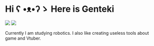 # Hi ʕ •ᴥ•ʔゝ Here is Genteki
[![](https://img.shields.io/badge/-Bilibili-EC6791)](https://space.bilibili.com/474104136) [![](https://img.shields.io/badge/LinkedIn-blue)](https://www.linkedin.com/in/kaiyuanzhang-zz/)

Currently I am studying robotics. I also like creating useless tools about game and Vtuber.
